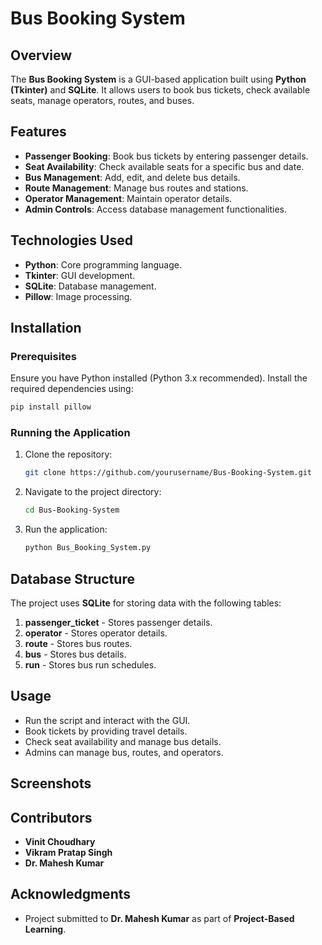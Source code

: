 # Bus Booking System

## Overview
The **Bus Booking System** is a GUI-based application built using **Python (Tkinter)** and **SQLite**. It allows users to book bus tickets, check available seats, manage operators, routes, and buses.

## Features
- **Passenger Booking**: Book bus tickets by entering passenger details.
- **Seat Availability**: Check available seats for a specific bus and date.
- **Bus Management**: Add, edit, and delete bus details.
- **Route Management**: Manage bus routes and stations.
- **Operator Management**: Maintain operator details.
- **Admin Controls**: Access database management functionalities.

## Technologies Used
- **Python**: Core programming language.
- **Tkinter**: GUI development.
- **SQLite**: Database management.
- **Pillow**: Image processing.

## Installation
### Prerequisites
Ensure you have Python installed (Python 3.x recommended). Install the required dependencies using:
```bash
pip install pillow
```

### Running the Application
1. Clone the repository:
   ```bash
   git clone https://github.com/yourusername/Bus-Booking-System.git
   ```
2. Navigate to the project directory:
   ```bash
   cd Bus-Booking-System
   ```
3. Run the application:
   ```bash
   python Bus_Booking_System.py
   ```

## Database Structure
The project uses **SQLite** for storing data with the following tables:
1. **passenger_ticket** - Stores passenger details.
2. **operator** - Stores operator details.
3. **route** - Stores bus routes.
4. **bus** - Stores bus details.
5. **run** - Stores bus run schedules.

## Usage
- Run the script and interact with the GUI.
- Book tickets by providing travel details.
- Check seat availability and manage bus details.
- Admins can manage bus, routes, and operators.

## Screenshots


## Contributors
- **Vinit Choudhary**
- **Vikram Pratap Singh**
- **Dr. Mahesh Kumar**

## Acknowledgments
- Project submitted to **Dr. Mahesh Kumar** as part of **Project-Based Learning**.

